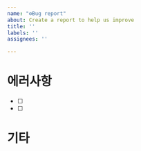 ```yaml
---
name: "⚙️Bug report"
about: Create a report to help us improve
title: ''
labels: ''
assignees: ''

---
```


# 에러사항

- [ ] 
- [ ] 

# 기타
